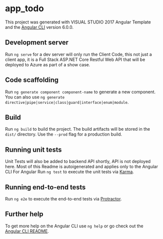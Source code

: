# app_todo

This project was generated with VISUAL STUDIO 2017 Angular Template and the [Angular CLI](https://github.com/angular/angular-cli) version 6.0.0.

## Development server

Run `ng serve` for a dev server will only run the Client Code, this not just a client app, it is a Full Stack ASP.NET Core Restful Web API that will be deployed to Azure as part of a show case. 

## Code scaffolding

Run `ng generate component component-name` to generate a new component. You can also use `ng generate directive|pipe|service|class|guard|interface|enum|module`.

## Build

Run `ng build` to build the project. The build artifacts will be stored in the `dist/` directory. Use the `--prod` flag for a production build.

## Running unit tests

Unit Tests will also be added to backend API shortly, API is not deployed here. 
Most of this Readme is autoigenerated and applies only to the Angular CLI 
For Angular Run `ng test` to execute the unit tests via [Karma](https://karma-runner.github.io).

## Running end-to-end tests

Run `ng e2e` to execute the end-to-end tests via [Protractor](http://www.protractortest.org/).

## Further help

To get more help on the Angular CLI use `ng help` or go check out the [Angular CLI README](https://github.com/angular/angular-cli/blob/master/README.md).
